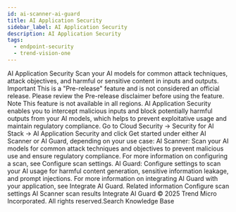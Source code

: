 ```yaml
---
id: ai-scanner-ai-guard
title: AI Application Security
sidebar_label: AI Application Security
description: AI Application Security
tags:
  - endpoint-security
  - trend-vision-one
---
```


 AI Application Security Scan your AI models for common attack techniques, attack objectives, and harmful or sensitive content in inputs and outputs. Important This is a "Pre-release" feature and is not considered an official release. Please review the Pre-release disclaimer before using the feature. Note This feature is not available in all regions. AI Application Security enables you to intercept malicious inputs and block potentially harmful outputs from your AI models, which helps to prevent exploitative usage and maintain regulatory compliance. Go to Cloud Security → Security for AI Stack → AI Application Security and click Get started under either AI Scanner or AI Guard, depending on your use case: AI Scanner: Scan your AI models for common attack techniques and objectives to prevent malicious use and ensure regulatory compliance. For more information on configuring a scan, see Configure scan settings. AI Guard: Configure settings to scan your AI usage for harmful content generation, sensitive information leakage, and prompt injections. For more information on integrating AI Guard with your application, see Integrate AI Guard. Related information Configure scan settings AI Scanner scan results Integrate AI Guard © 2025 Trend Micro Incorporated. All rights reserved.Search Knowledge Base